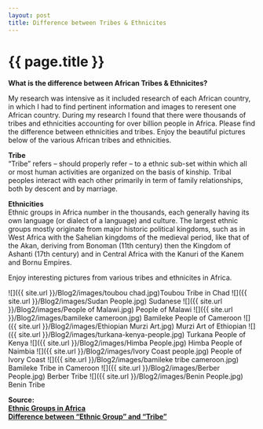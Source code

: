 ```yaml
---
layout: post
title: Difference between Tribes & Ethnicites
---
```


{{ page.title }}
================

<p class="meta">

<b>What is the difference between African Tribes & Ethnicites?</b><br />

My research was intensive as it included research of each African country, in which I had to find pertinent information and images to reresent one African country. During my research I found that there were thousands of tribes and ethnicities accounting for over billion people in Africa. Please find the difference between ethnicities and tribes. Enjoy the beautiful pictures below of the various African tribes and ethnicities.

<b>Tribe</b><br />
“Tribe” refers – should properly refer – to a ethnic sub-set within which all or most human activities are organized on the basis of kinship. Tribal peoples interact with each other primarily in term of family relationships, both by descent and by marriage. <br />

<b>Ethnicities</b><br />
Ethnic groups in Africa number in the thousands, each generally having its own language (or dialect of a language) and culture. The largest ethnic groups mostly originate from major historic political kingdoms, such as in West Africa with the Sahelian kingdoms of the medieval period, like that of the Akan, deriving from Bonoman (11th century) then the Kingdom of Ashanti (17th century) and in Central Africa with the Kanuri of the Kanem and Bornu Empires.

Enjoy interesting pictures from various tribes and ethnicites in Africa.

 ![]({{ site.url }}/Blog2/images/toubou chad.jpg)Toubou Tribe in Chad
 ![]({{ site.url }}/Blog2/images/Sudan People.jpg) Sudanese
 ![]({{ site.url }}/Blog2/images/People of Malawi.jpg) People of Malawi
 ![]({{ site.url }}/Blog2/images/bamileke cameroon.jpg) Bamileke People of Cameroon
 ![]({{ site.url }}/Blog2/images/Ethiopian Murzi Art.jpg) Murzi Art of Ethiopian
 ![]({{ site.url }}/Blog2/images/turkana-kenya-people.jpg) Turkana People of Kenya
 ![]({{ site.url }}/Blog2/images/Himba People.jpg) Himba People of Naimbia
 ![]({{ site.url }}/Blog2/images/Ivory Coast people.jpg) People of Ivory Coast
 ![]({{ site.url }}/Blog2/images/bamileke tribe cameroon.jpg) Bamileke Tribe in Cameroon
 ![]({{ site.url }}/Blog2/images/Berber People.jpg) Berber Tribe
 ![]({{ site.url }}/Blog2/images/Benin People.jpg) Benin Tribe


<b>Source: </b><br />
 <a href=http://en.wikipedia.org/wiki/Ethnic_groups_in_Africa><b> Ethnic Groups in Africa </b> </a><br />
 <a href=http://ldesp.wordpress.com/ask-an-expert/difference-between-ethnic-group-and-tribe/><b> Difference between “Ethnic Group” and “Tribe” </b> </a>
